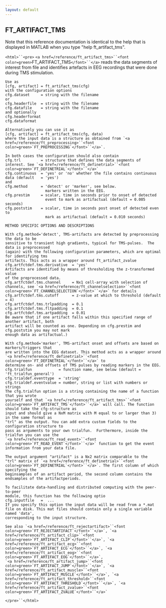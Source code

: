```yaml
---
layout: default
---
```


##  FT_ARTIFACT_TMS

Note that this reference documentation is identical to the help that is displayed in MATLAB when you type "help ft_artifact_tms".

`<html>``<pre>`
    `<a href=/reference/ft_artifact_tms>``<font color=green>`FT_ARTIFACT_TMS`</font>``</a>` reads the data segments of interest from file and identifies artefacts in
    EEG recordings that were done during TMS stimulation.
 
    Use as
    [cfg, artifact] = ft_artifact_tms(cfg)
    with the configuration options
    cfg.dataset     = string with the filename
    or
    cfg.headerfile  = string with the filename
    cfg.datafile    = string with the filename
    and optionally
    cfg.headerformat
    cfg.dataformat
 
    Alternatively you can use it as
    [cfg, artifact] = ft_artifact_tms(cfg, data)
    where the input data is a structure as obtained from `<a href=/reference/ft_preprocessing>``<font color=green>`FT_PREPROCESSING`</font>``</a>`.
 
    In both cases the configuration should also contain
    cfg.trl         = structure that defines the data segments of interest. See `<a href=/reference/ft_definetrial>``<font color=green>`FT_DEFINETRIAL`</font>``</a>`
    cfg.continuous  = 'yes' or 'no' whether the file contains continuous data (default   = 'yes')
    and
    cfg.method      = 'detect' or 'marker', see below.
                      markers written in the EEG.
    cfg.prestim     = scalar, time in seconds prior to onset of detected
                      event to mark as artifactual (default = 0.005 seconds)
    cfg.poststim    = scalar, time in seconds post onset of detected even to
                      mark as artifactual (default = 0.010 seconds)
 
    METHOD SPECIFIC OPTIONS AND DESCRIPTIONS
 
    With cfg.method='detect', TMS-artifacts are detected by preprocessing the data to be
    sensitive to transient high gradients, typical for TMS-pulses.  The data is preprocessed
    (again) with the following configuration parameters, which are optimal for identifying tms
    artifacts. This acts as a wrapper around ft_artifact_zvalue
    cfg.artfctdef.tms.derivative  = 'yes'
    Artifacts are identified by means of thresholding the z-transformed value
    of the preprocessed data.
    cfg.artfctdef.tms.channel     = Nx1 cell-array with selection of channels, see `<a href=/reference/ft_channelselection>``<font color=green>`FT_CHANNELSELECTION`</font>``</a>` for details
    cfg.artfctdef.tms.cutoff      = z-value at which to threshold (default = 4)
    cfg.artfctdef.tms.trlpadding  = 0.1
    cfg.artfctdef.tms.fltpadding  = 0.1
    cfg.artfctdef.tms.artpadding  = 0.01 
    Be aware that if one artifact falls within this specified range of another artifact, both
    artifact will be counted as one. Depending on cfg.prestim and cfg.poststim you may not mark
    enough data as artifactual.)
 
    With cfg.method='marker', TMS-artifact onset and offsets are based on markers/triggers that
    are written into the EEG dataset. This method acts as a wrapper around `<a href=/reference/ft_definetrial>``<font color=green>`FT_DEFINETRIAL`</font>``</a>` to
    determine on- and offsets of TMS pulses by reading markers in the EEG.
    cfg.trialfun            = function name, see below (default = 'ft_trialfun_general')
    cfg.trialdef.eventtype  = 'string'
    cfg.trialdef.eventvalue = number, string or list with numbers or strings
    The cfg.trialfun option is a string containing the name of a function that you wrote
    yourself and that `<a href=/reference/ft_artifact_tms>``<font color=green>`FT_ARTIFACT_TMS`</font>``</a>` will call. The function should take the cfg-structure as
    input and should give a NxM matrix with M equal to or larger than 3) in the same format as
    "trl" as the output. You can add extra custom fields to the configuration structure to
    pass as arguments to your own trialfun.  Furthermore, inside the trialfun you can use the
    `<a href=/reference/ft_read_event>``<font color=green>`FT_READ_EVENT`</font>``</a>` function to get the event information from your data file.
 
    The output argument "artifact" is a Nx2 matrix comparable to the
    "trl" matrix of `<a href=/reference/ft_definetrial>``<font color=green>`FT_DEFINETRIAL`</font>``</a>`. The first column of which specifying the
    beginsamples of an artifact period, the second column contains the
    endsamples of the artifactperiods.
 
    To facilitate data-handling and distributed computing with the peer-to-peer
    module, this function has the following optio
    cfg.inputfile   =  ...
    If you specify this option the input data will be read from a *.mat
    file on disk. This mat files should contain only a single variable named 'data',
    corresponding to the input structure.
 
    See also `<a href=/reference/ft_rejectartifact>``<font color=green>`FT_REJECTARTIFACT`</font>``</a>`, `<a href=/reference/ft_artifact_clip>``<font color=green>`FT_ARTIFACT_CLIP`</font>``</a>`, `<a href=/reference/ft_artifact_ecg>``<font color=green>`FT_ARTIFACT_ECG`</font>``</a>`, `<a href=/reference/ft_artifact_eog>``<font color=green>`FT_ARTIFACT_EOG`</font>``</a>`,
    `<a href=/reference/ft_artifact_jump>``<font color=green>`FT_ARTIFACT_JUMP`</font>``</a>`, `<a href=/reference/ft_artifact_muscle>``<font color=green>`FT_ARTIFACT_MUSCLE`</font>``</a>`, `<a href=/reference/ft_artifact_threshold>``<font color=green>`FT_ARTIFACT_THRESHOLD`</font>``</a>`, `<a href=/reference/ft_artifact_zvalue>``<font color=green>`FT_ARTIFACT_ZVALUE`</font>``</a>`
`</pre>``</html>`

